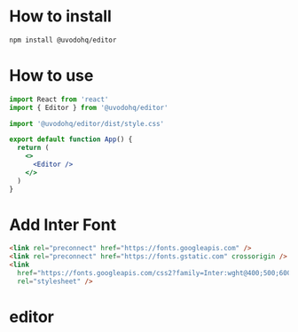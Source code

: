 # How to install

```bash
npm install @uvodohq/editor
```

# How to use <AdminLayout/>

```jsx
import React from 'react'
import { Editor } from '@uvodohq/editor'

import '@uvodohq/editor/dist/style.css'

export default function App() {
  return (
    <>
      <Editor />
    </>
  )
}
```

# Add Inter Font

```html
<link rel="preconnect" href="https://fonts.googleapis.com" />
<link rel="preconnect" href="https://fonts.gstatic.com" crossorigin />
<link
  href="https://fonts.googleapis.com/css2?family=Inter:wght@400;500;600;700&display=swap"
  rel="stylesheet" />
```

# editor
